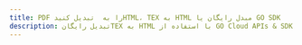 ---title: PDF را به  تبدیل کنیدHTML، TEX به HTML مبدل رایگان یا GO SDKdescription: تبدیل رایگانTEX به HTML با استفاده از GO Cloud APIs & SDK همچنین اسناد PDF را در Cloud ایجاد، ویرایش و رندر کنید.---